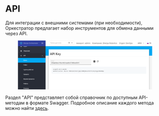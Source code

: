 # API

Для интеграции с внешними системами (при необходимости), Оркестратор предлагает набор инструментов для обмена данными через API.

<figure><img src="../../../.gitbook/assets/изображение (105).png" alt=""><figcaption></figcaption></figure>

Раздел "API" представляет собой справочник по доступным API-методам в формате Swagger. Подробное описание каждого метода можно найти [здесь](../../api/).
